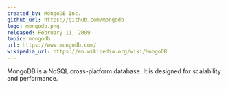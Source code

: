 ```yaml
---
created_by: MongoDB Inc.
github_url: https://github.com/mongodb
logo: mongodb.png
released: February 11, 2009
topic: mongodb
url: https://www.mongodb.com/
wikipedia_url: https://en.wikipedia.org/wiki/MongoDB
---
```

MongoDB is a NoSQL cross-platform database. It is designed for scalability and performance.
